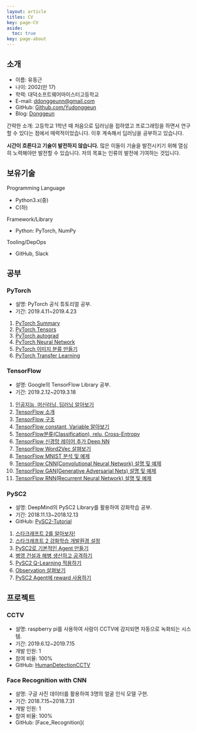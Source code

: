 ```yaml
---
layout: article
titles: CV
key: page-CV
aside:
  toc: true
key: page-about
---
```


## 소개

- 이름: 유동근
- 나이: 2002(만 17)
- 학력: 대덕소프트웨어마이스터고등학교
- E-mail: ddonggeunn@gmail.com
- GitHub: [Github.com/Yudonggeun](https://github.com/yudonggeun)
- Blog: [Donggeun](http://blog.donggeun.net)

간략한 소개: 고등학교 1학년 때 처음으로 딥러닝을 접하였고 프로그래밍을 하면서 연구할 수 있다는 점에서 매력적이었습니다. 이후 계속해서 딥러닝을 공부하고 있습니다.

**시간이 흐른다고 기술이 발전하지 않습니다.** 많은 이들이 기술을 발전시키기 위해 열심히 노력해야만 발전할 수 있습니다.
저의 목표는 인류의 발전에 기여하는 것입니다.

## 보유기술

Programming Language

- Python3.x(중)
- C(하)

Framework/Library

- Python: PyTorch, NumPy

Tooling/DepOps

- GitHub, Slack

## 공부

### PyTorch

- 설명: PyTorch 공식 튜토리얼 공부.
- 기간: 2019.4.11~2019.4.23

1. [PyTorch Summary](https://blog.donggeun.net/57)
2. [PyTorch Tensors](https://blog.donggeun.net/58)
3. [PyTorch autograd](https://blog.donggeun.net/59)
4. [PyTorch Neural Network](https://blog.donggeun.net/60)
5. [PyTorch 이미지 분류 만들기](https://blog.donggeun.net/61)
6. [PyTorch Transfer Learning](https://blog.donggeun.net/62)

### TensorFlow

- 설명: Google의 TensorFlow Library 공부.
- 기간: 2019.2.12~2019.3.18

1. [인공지능, 머신러닝, 딥러닝 알아보기](https://blog.donggeun.net/44)
2. [TensorFlow 소개](https://blog.donggeun.net/46)
3. [TensorFlow 구조](https://blog.donggeun.net/47)
4. [TensorFlow constant, Variable 알아보기](https://blog.donggeun.net/48)
5. [TensorFlow분류(Classification), relu, Cross-Entropy](https://blog.donggeun.net/49)
6. [TensorFlow 신경망 레이어 추가 Deep NN](https://blog.donggeun.net/50)
7. [TensorFlow Word2Vec 살펴보기](https://blog.donggeun.net/51)
8. [TensorFlow MNIST 분석 및 예제](https://blog.donggeun.net/52)
9. [TensorFlow CNN(Convolutional Neural Network) 설명 및 예제](https://blog.donggeun.net/53)
10. [TensorFlow GAN(Generative Adversarial Nets) 설명 및 예제](https://blog.donggeun.net/54)
11. [TensorFlow RNN(Recurrent Neural Network) 설명 및 예제](https://blog.donggeun.net/55)

### PySC2

- 설명: DeepMind의 PySC2 Library를 활용하여 강화학습 공부.
- 기간: 2018.11.13~2018.12.13
- GitHub: [PySC2-Tutorial](https://github.com/Yudonggeun/PySC2-Tutorial)

1. [스타크래프트 2를 알아보자!](https://blog.donggeun.net/37)
2. [스타크래프트 2 강화학습 개발환경 설정](https://blog.donggeun.net/38)
3. [PySC2로 기본적인 Agent 만들기](https://blog.donggeun.net/39)
4. [병영 건설과 해병 생산하고 공격하기](https://blog.donggeun.net/40)
5. [PySC2 Q-Learning 적용하기](https://blog.donggeun.net/41)
6. [Observation 살펴보기](https://blog.donggeun.net/42)
7. [PySC2 Agent에 reward 사용하기](https://blog.donggeun.net/43)

## 프로젝트

### CCTV

- 설명: raspberry pi를 사용하여 사람이 CCTV에 감지되면 자동으로 녹화되는 시스템.
- 기간: 2019.6.12~2019.7.15
- 개발 인원: 1
- 참여 비율: 100%
- GitHub: [HumanDetectionCCTV](https://github.com/Yudonggeun/HumanDetectionCCTV)

### Face Recognition with CNN

- 설명: 구글 사진 데이터를 활용하여 3명의 얼굴 인식 모델 구현.
- 기간: 2018.7.15~2018.7.31
- 개발 인원: 1
- 참여 비율: 100%
- GitHub: [Face_Recognition](